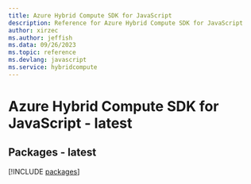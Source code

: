 ```yaml
---
title: Azure Hybrid Compute SDK for JavaScript
description: Reference for Azure Hybrid Compute SDK for JavaScript
author: xirzec
ms.author: jeffish
ms.data: 09/26/2023
ms.topic: reference
ms.devlang: javascript
ms.service: hybridcompute
---
```

# Azure Hybrid Compute SDK for JavaScript - latest
## Packages - latest
[!INCLUDE [packages](hybrid-compute-index.md)]